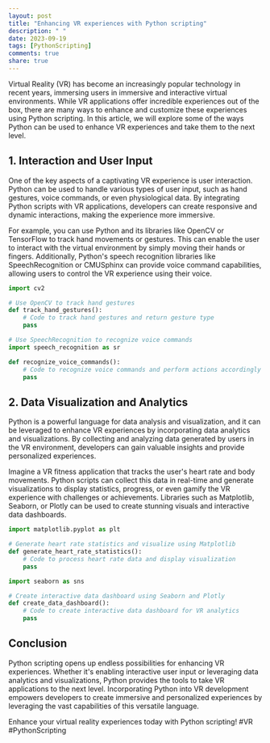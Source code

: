 ```yaml
---
layout: post
title: "Enhancing VR experiences with Python scripting"
description: " "
date: 2023-09-19
tags: [PythonScripting]
comments: true
share: true
---
```


Virtual Reality (VR) has become an increasingly popular technology in recent years, immersing users in immersive and interactive virtual environments. While VR applications offer incredible experiences out of the box, there are many ways to enhance and customize these experiences using Python scripting. In this article, we will explore some of the ways Python can be used to enhance VR experiences and take them to the next level.

## 1. Interaction and User Input

One of the key aspects of a captivating VR experience is user interaction. Python can be used to handle various types of user input, such as hand gestures, voice commands, or even physiological data. By integrating Python scripts with VR applications, developers can create responsive and dynamic interactions, making the experience more immersive.

For example, you can use Python and its libraries like OpenCV or TensorFlow to track hand movements or gestures. This can enable the user to interact with the virtual environment by simply moving their hands or fingers. Additionally, Python's speech recognition libraries like SpeechRecognition or CMUSphinx can provide voice command capabilities, allowing users to control the VR experience using their voice.

```python
import cv2

# Use OpenCV to track hand gestures
def track_hand_gestures():
    # Code to track hand gestures and return gesture type
    pass

# Use SpeechRecognition to recognize voice commands
import speech_recognition as sr

def recognize_voice_commands():
    # Code to recognize voice commands and perform actions accordingly
    pass
```

## 2. Data Visualization and Analytics

Python is a powerful language for data analysis and visualization, and it can be leveraged to enhance VR experiences by incorporating data analytics and visualizations. By collecting and analyzing data generated by users in the VR environment, developers can gain valuable insights and provide personalized experiences.

Imagine a VR fitness application that tracks the user's heart rate and body movements. Python scripts can collect this data in real-time and generate visualizations to display statistics, progress, or even gamify the VR experience with challenges or achievements. Libraries such as Matplotlib, Seaborn, or Plotly can be used to create stunning visuals and interactive data dashboards.

```python
import matplotlib.pyplot as plt

# Generate heart rate statistics and visualize using Matplotlib
def generate_heart_rate_statistics():
    # Code to process heart rate data and display visualization
    pass

import seaborn as sns

# Create interactive data dashboard using Seaborn and Plotly
def create_data_dashboard():
    # Code to create interactive data dashboard for VR analytics
    pass
```

## Conclusion

Python scripting opens up endless possibilities for enhancing VR experiences. Whether it's enabling interactive user input or leveraging data analytics and visualizations, Python provides the tools to take VR applications to the next level. Incorporating Python into VR development empowers developers to create immersive and personalized experiences by leveraging the vast capabilities of this versatile language.

Enhance your virtual reality experiences today with Python scripting! #VR #PythonScripting